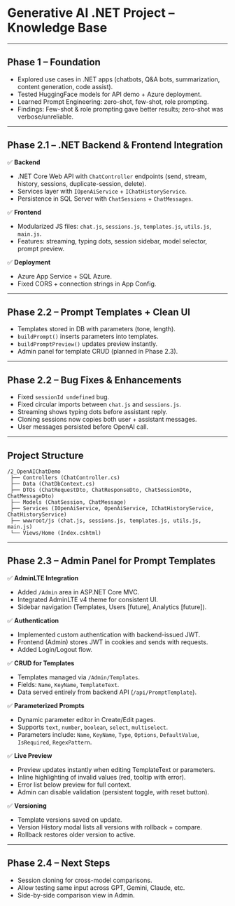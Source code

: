 # Generative AI .NET Project – Knowledge Base

---

## Phase 1 – Foundation
- Explored use cases in .NET apps (chatbots, Q&A bots, summarization, content generation, code assist).
- Tested HuggingFace models for API demo + Azure deployment.
- Learned Prompt Engineering: zero-shot, few-shot, role prompting.
- Findings: Few-shot & role prompting gave better results; zero-shot was verbose/unreliable.

---

## Phase 2.1 – .NET Backend & Frontend Integration

✅ **Backend**
- .NET Core Web API with `ChatController` endpoints (send, stream, history, sessions, duplicate-session, delete).
- Services layer with `IOpenAiService` + `IChatHistoryService`.
- Persistence in SQL Server with `ChatSessions` + `ChatMessages`.

✅ **Frontend**
- Modularized JS files: `chat.js`, `sessions.js`, `templates.js`, `utils.js`, `main.js`.
- Features: streaming, typing dots, session sidebar, model selector, prompt preview.

✅ **Deployment**
- Azure App Service + SQL Azure.
- Fixed CORS + connection strings in App Config.

---

## Phase 2.2 – Prompt Templates + Clean UI
- Templates stored in DB with parameters (tone, length).
- `buildPrompt()` inserts parameters into templates.
- `buildPromptPreview()` updates preview instantly.
- Admin panel for template CRUD (planned in Phase 2.3).

---

## Phase 2.2 – Bug Fixes & Enhancements
- Fixed `sessionId undefined` bug.
- Fixed circular imports between `chat.js` and `sessions.js`.
- Streaming shows typing dots before assistant reply.
- Cloning sessions now copies both user + assistant messages.
- User messages persisted before OpenAI call.

---

## Project Structure

```
/2_OpenAIChatDemo
 ├── Controllers (ChatController.cs)
 ├── Data (ChatDbContext.cs)
 ├── DTOs (ChatRequestDto, ChatResponseDto, ChatSessionDto, ChatMessageDto)
 ├── Models (ChatSession, ChatMessage)
 ├── Services (IOpenAiService, OpenAiService, IChatHistoryService, ChatHistoryService)
 ├── wwwroot/js (chat.js, sessions.js, templates.js, utils.js, main.js)
 └── Views/Home (Index.cshtml)
```

---

## Phase 2.3 – Admin Panel for Prompt Templates

✅ **AdminLTE Integration**
- Added `/Admin` area in ASP.NET Core MVC.
- Integrated AdminLTE v4 theme for consistent UI.
- Sidebar navigation (Templates, Users [future], Analytics [future]).

✅ **Authentication**
- Implemented custom authentication with backend-issued JWT.
- Frontend (Admin) stores JWT in cookies and sends with requests.
- Added Login/Logout flow.

✅ **CRUD for Templates**
- Templates managed via `/Admin/Templates`.
- Fields: `Name`, `KeyName`, `TemplateText`.
- Data served entirely from backend API (`/api/PromptTemplate`).

✅ **Parameterized Prompts**
- Dynamic parameter editor in Create/Edit pages.
- Supports `text`, `number`, `boolean`, `select`, `multiselect`.
- Parameters include: `Name`, `KeyName`, `Type`, `Options`, `DefaultValue`, `IsRequired`, `RegexPattern`.

✅ **Live Preview**
- Preview updates instantly when editing TemplateText or parameters.
- Inline highlighting of invalid values (red, tooltip with error).
- Error list below preview for full context.
- Admin can disable validation (persistent toggle, with reset button).

✅ **Versioning**
- Template versions saved on update.
- Version History modal lists all versions with rollback + compare.
- Rollback restores older version to active.

---

## Phase 2.4 – Next Steps
- Session cloning for cross-model comparisons.
- Allow testing same input across GPT, Gemini, Claude, etc.
- Side-by-side comparison view in Admin.
